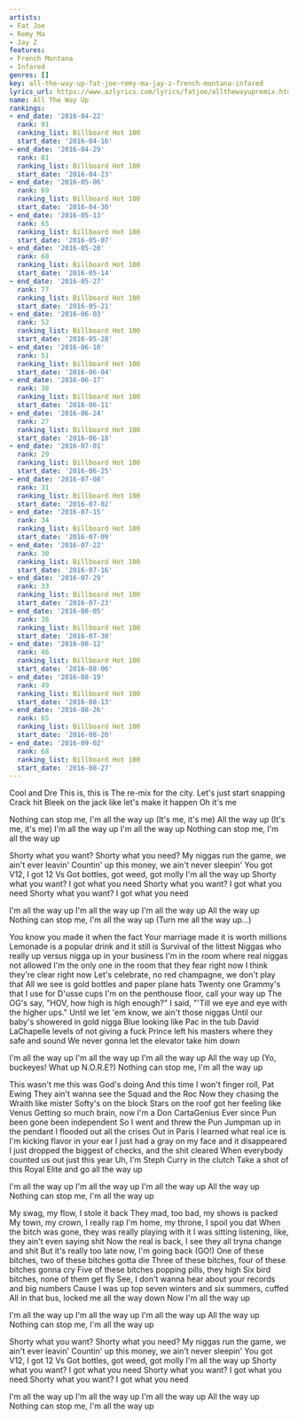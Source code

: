 ```yaml
---
artists:
- Fat Joe
- Remy Ma
- Jay Z
features:
- French Montana
- Infared
genres: []
key: all-the-way-up-fat-joe-remy-ma-jay-z-french-montana-infared
lyrics_url: https://www.azlyrics.com/lyrics/fatjoe/allthewayupremix.html
name: All The Way Up
rankings:
- end_date: '2016-04-22'
  rank: 91
  ranking_list: Billboard Hot 100
  start_date: '2016-04-16'
- end_date: '2016-04-29'
  rank: 81
  ranking_list: Billboard Hot 100
  start_date: '2016-04-23'
- end_date: '2016-05-06'
  rank: 69
  ranking_list: Billboard Hot 100
  start_date: '2016-04-30'
- end_date: '2016-05-13'
  rank: 65
  ranking_list: Billboard Hot 100
  start_date: '2016-05-07'
- end_date: '2016-05-20'
  rank: 68
  ranking_list: Billboard Hot 100
  start_date: '2016-05-14'
- end_date: '2016-05-27'
  rank: 77
  ranking_list: Billboard Hot 100
  start_date: '2016-05-21'
- end_date: '2016-06-03'
  rank: 52
  ranking_list: Billboard Hot 100
  start_date: '2016-05-28'
- end_date: '2016-06-10'
  rank: 51
  ranking_list: Billboard Hot 100
  start_date: '2016-06-04'
- end_date: '2016-06-17'
  rank: 38
  ranking_list: Billboard Hot 100
  start_date: '2016-06-11'
- end_date: '2016-06-24'
  rank: 27
  ranking_list: Billboard Hot 100
  start_date: '2016-06-18'
- end_date: '2016-07-01'
  rank: 29
  ranking_list: Billboard Hot 100
  start_date: '2016-06-25'
- end_date: '2016-07-08'
  rank: 31
  ranking_list: Billboard Hot 100
  start_date: '2016-07-02'
- end_date: '2016-07-15'
  rank: 34
  ranking_list: Billboard Hot 100
  start_date: '2016-07-09'
- end_date: '2016-07-22'
  rank: 30
  ranking_list: Billboard Hot 100
  start_date: '2016-07-16'
- end_date: '2016-07-29'
  rank: 33
  ranking_list: Billboard Hot 100
  start_date: '2016-07-23'
- end_date: '2016-08-05'
  rank: 38
  ranking_list: Billboard Hot 100
  start_date: '2016-07-30'
- end_date: '2016-08-12'
  rank: 46
  ranking_list: Billboard Hot 100
  start_date: '2016-08-06'
- end_date: '2016-08-19'
  rank: 49
  ranking_list: Billboard Hot 100
  start_date: '2016-08-13'
- end_date: '2016-08-26'
  rank: 65
  ranking_list: Billboard Hot 100
  start_date: '2016-08-20'
- end_date: '2016-09-02'
  rank: 68
  ranking_list: Billboard Hot 100
  start_date: '2016-08-27'
---
```



Cool and Dre
This is, this is
The re-mix for the city.
Let's just start snapping
Crack hit Bleek on the jack like let's make it happen
Oh it's me


Nothing can stop me, I'm all the way up
(It's me, it's me)
All the way up
(It's me, it's me)
I'm all the way up
I'm all the way up
Nothing can stop me, I'm all the way up


Shorty what you want? Shorty what you need?
My niggas run the game, we ain't ever leavin'
Countin' up this money, we ain't never sleepin'
You got V12, I got 12 Vs
Got bottles, got weed, got molly
I'm all the way up
Shorty what you want? I got what you need
Shorty what you want? I got what you need
Shorty what you want? I got what you need


I'm all the way up
I'm all the way up
I'm all the way up
All the way up
Nothing can stop me, I'm all the way up
(Turn me all the way up...)


You know you made it when the fact
Your marriage made it is worth millions
Lemonade is a popular drink and it still is
Survival of the littest
Niggas who really up versus nigga up in your business
I'm in the room where real niggas not allowed
I'm the only one in the room that they fear right now
I think they're clear right now
Let's celebrate, no red champagne, we don't play that
All we see is gold bottles and paper plane hats
Twenty one Grammy's that I use for D'usse cups
I'm on the penthouse floor, call your way up
The OG's say, "HOV, how high is high enough?"
I said, "'Till we eye and eye with the higher ups."
Until we let 'em know, we ain't those niggas
Until our baby's showered in gold nigga
Blue looking like Pac in the tub
David LaChapelle levels of not giving a fuck
Prince left his masters where they safe and sound
We never gonna let the elevator take him down


I'm all the way up
I'm all the way up
I'm all the way up
All the way up
(Yo, buckeyes! What up N.O.R.E?)
Nothing can stop me, I'm all the way up


This wasn't me this was God's doing
And this time I won't finger roll, Pat Ewing
They ain't wanna see the Squad and the Roc
Now they chasing the Wraith like mister Softy's on the block
Stars on the roof got her feeling like Venus
Getting so much brain, now I'm a Don CartaGenius
Ever since Pun been gone been independent
So I went and threw the Pun Jumpman up in the pendant
I flooded out all the crises
Out in Paris I learned what real ice is
I'm kicking flavor in your ear
I just had a gray on my face and it disappeared
I just dropped the biggest of checks, and the shit cleared
When everybody counted us out just this year
Uh, I'm Steph Curry in the clutch
Take a shot of this Royal Elite and go all the way up


I'm all the way up
I'm all the way up
I'm all the way up
All the way up
Nothing can stop me, I'm all the way up


My swag, my flow, I stole it back
They mad, too bad, my shows is packed
My town, my crown, I really rap
I'm home, my throne, I spoil you dat
When the bitch was gone, they was really playing with it
I was sitting listening, like, they ain't even saying shit
Now the real is back, I see they all tryna change and shit
But it's really too late now, I'm going back (GO!)
One of these bitches, two of these bitches gotta die
Three of these bitches, four of these bitches gonna cry
Five of these bitches popping pills, they high
Six bird bitches, none of them get fly
See, I don't wanna hear about your records and big numbers
Cause I was up top seven winters and six summers, cuffed
All in that bus, locked me all the way down
Now I'm all the way up


I'm all the way up
I'm all the way up
I'm all the way up
All the way up
Nothing can stop me, I'm all the way up


Shorty what you want? Shorty what you need?
My niggas run the game, we ain't ever leavin'
Countin' up this money, we ain't never sleepin'
You got V12, I got 12 Vs
Got bottles, got weed, got molly
I'm all the way up
Shorty what you want? I got what you need
Shorty what you want? I got what you need
Shorty what you want? I got what you need


I'm all the way up
I'm all the way up
I'm all the way up
All the way up
Nothing can stop me, I'm all the way up



